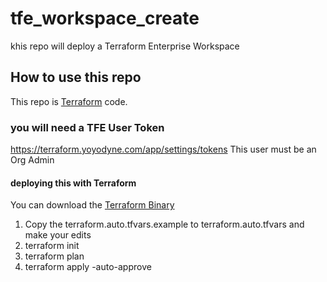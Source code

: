 # tfe_workspace_create
khis repo will deploy a Terraform Enterprise Workspace

## How to use this repo
This repo is [Terraform](https://www.terraform.io/) code. 

### you will need a TFE User Token
https://terraform.yoyodyne.com/app/settings/tokens
This user must be an Org Admin

#### deploying this with Terraform
You can download the [Terraform Binary](https://www.terraform.io/downloads.html)
1. Copy the terraform.auto.tfvars.example to terraform.auto.tfvars and make your edits
1. terraform init 
1. terraform plan
1. terraform apply -auto-approve